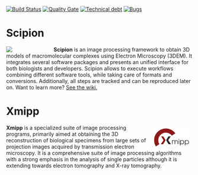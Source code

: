 [![Build Status](https://travis-ci.com/I2PC/scipion.svg?branch=devel)](https://travis-ci.com/I2PC/scipion)
[![Quality Gate](https://sonarcloud.io/api/project_badges/measure?project=Scipion&metric=alert_status)](https://sonarcloud.io/dashboard?id=Scipion)
[![Technical debt](https://sonarcloud.io/api/project_badges/measure?project=Scipion&metric=sqale_index)](https://sonarcloud.io/component_measures?id=Scipion&metric=sqale_index)
[![Bugs](https://sonarcloud.io/api/project_badges/measure?project=Scipion&metric=bugs)](https://sonarcloud.io/project/issues?id=Scipion&resolved=false&types=BUG)


# Scipion

<a href="http://scipion.cnb.csic.es/docs/"><img src="https://github.com/I2PC/scipion/wiki/images/scipion_logo_nobackground.png" align="left" width="128"></a>

**Scipion** is an image processing framework to obtain 3D models of macromolecular complexes using Electron Microscopy (3DEM). It integrates several software packages and presents an unified interface for both biologists and developers. Scipion allows to execute workflows combining different software tools, while taking care of formats and conversions. Additionally, all steps are tracked and can be reproduced later on.
Want to learn more? [See the wiki.](http://scipion.cnb.csic.es/docs/)

# Xmipp

<a href="http://xmipp.cnb.csic.es"><img src="https://github.com/I2PC/scipion-em-xmipp/blob/devel/xmipp3/xmipp_logo_original.png" align="right" hspace="10" vspace="6" width="96"></a>

**Xmipp** is a specialized suite of image processing programs, primarily aimed at obtaining the 3D reconstruction of biological specimens from large sets of projection images acquired by transmission electron microscopy. It is a comprehensive suite of image processing algorithms with a strong emphasis in the analysis of single particles although it is extending towards electron tomography and X-ray tomography.


